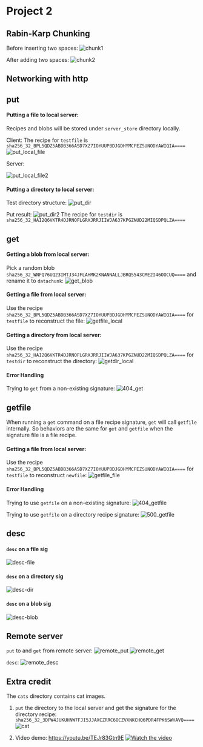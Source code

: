 # Project 2


## Rabin-Karp Chunking
Before inserting two spaces:
![chunk1](./src/chunk1.png)

After adding two spaces:
![chunk2](./src/chunk2.png)

## Networking with http

put 
----
#### Putting a file to local server:
Recipes and blobs will be stored under `server_store` directory locally.

Client: The recipe for `testfile` is `sha256_32_BPL5QDZ5ABDB366ASD7XZ7IOYUUPBDJGDHYMCFEZSUNODYAWIQIA====`
![put_local_file](./src/put_local_file.png)


Server: 

![put_local_file2](./src/put_local_file2.png)

#### Putting a directory to local server:

Test directory structure:
![put_dir](./src/put_dir.png)

Put result:
![put_dir2](./src/put_dir2.png)
The recipe for `testdir` is `sha256_32_HAI2Q6VKTR4DJRNOFLGRXJRRJIIWJA637KPGZNUD22MIQSDPQLZA====`


get
----
#### Getting a blob from local server:
Pick a random blob `sha256_32_WNFQ76UQ23IMTJ34JFLAHMK2KNANNALLJBRQS543CME2I46OOCUQ====` and rename it to `datachunk`:
![get_blob](./src/get_blob.png)

#### Getting a file from local server:
Use the recipe `sha256_32_BPL5QDZ5ABDB366ASD7XZ7IOYUUPBDJGDHYMCFEZSUNODYAWIQIA====` for `testfile` to reconstruct the file:
![getfile_local](./src/getfile_local.png)

#### Getting a directory from local server:
Use the recipe `sha256_32_HAI2Q6VKTR4DJRNOFLGRXJRRJIIWJA637KPGZNUD22MIQSDPQLZA====` for `testdir` to reconstruct the directory:
![getdir_local](./src/getdir_local.png)

#### Error Handling
Trying to `get` from a non-existing signature:
![404_get](./src/404_get.png)

getfile
----

When running a `get` command on a file recipe signature, `get` will call `getfile` internally. So behaviors are the same for `get` and `getfile` when the signature file is a file recipe.

#### Getting a file from local server:
Use the recipe `sha256_32_BPL5QDZ5ABDB366ASD7XZ7IOYUUPBDJGDHYMCFEZSUNODYAWIQIA====` for `testfile` to reconstruct `newfile`:
![getfile_file](./src/getfile_file.png)

#### Error Handling
Trying to use `getfile` on a non-existing signature:
![404_getfile](./src/404_getfile.png)

Trying to use `getfile` on a directory recipe signature:
![500_getfile](./src/500_getfile.png)

desc
----
#### `desc` on a file sig
![desc-file](./src/desc-file.png)

#### `desc` on a directory sig
![desc-dir](./src/desc-dir.png)

#### `desc` on a blob sig
![desc-blob](./src/desc-blob.png)

## Remote server

`put` to and `get` from remote server:
![remote_put](./src/remote_put.png)
![remote_get](./src/remote_get.png)

`desc`:
![remote_desc](./src/remote_desc.png)

## Extra credit
The `cats` directory contains cat images.

1. `put` the directory to the local server and get the signature for the directory recipe: `sha256_32_3DPW4JUKUHNW7FJI5JJAXCZRRC6OCZVXNKCHQ6PDR4FPK6SWHAVQ====`
![cat](./src/cat.png)

2. Video demo:
https://youtu.be/TEJr83Gtn9E
[![Watch the video](./src/videodemo.png)](https://youtu.be/TEJr83Gtn9E)
 


